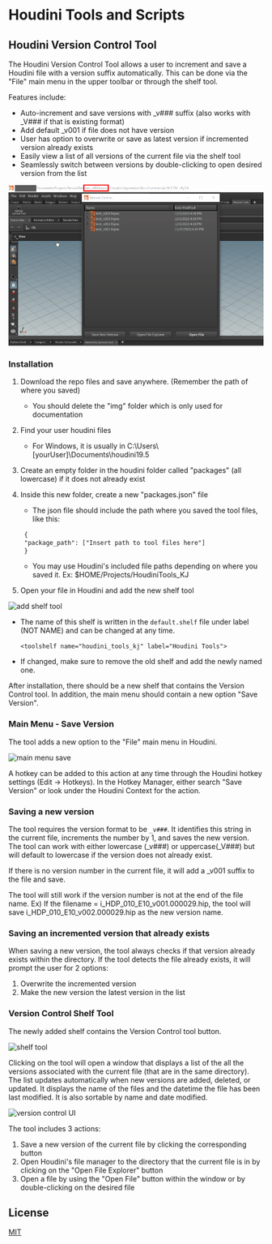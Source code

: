 # Houdini Tools and Scripts

## Houdini Version Control Tool

The Houdini Version Control Tool allows a user to increment and save a Houdini file with a version suffix automatically. This can be done via the "File" main menu in the upper toolbar or through the shelf tool.

Features include:
* Auto-increment and save versions with _v### suffix (also works with _V### if that is existing format)
* Add default _v001 if file does not have version 
* User has option to overwrite or save as latest version if incremented version already exists
* Easily view a list of all versions of the current file via the shelf tool
* Seamlessly switch between versions by double-clicking to open desired version from the list
  
![demo gif](img/saveopenDemo.gif)

### Installation

1. Download the repo files and save anywhere. (Remember the path of where you saved)
    
    - You should delete the "img" folder which is only used for documentation
2. Find your user houdini files 
    
    - For Windows, it is usually in C:\Users\\[yourUser]\Documents\houdini19.5

3. Create an empty folder in the houdini folder called "packages" (all lowercase) if it does not already exist
4. Inside this new folder, create a new "packages.json" file
    - The json file should include the path where you saved the tool files, like this:  

   ```
    {
    "package_path": ["Insert path to tool files here"]
    }
    ```
    - You may use Houdini's included file paths depending on where you saved it. Ex: $HOME/Projects/HoudiniTools_KJ
6. Open your file in Houdini and add the new shelf tool
  
![add shelf tool](img/AddToolShelf.png)
- The name of this shelf is written in the ```default.shelf``` file under label (NOT NAME) and can be changed at any time.  

  ```
  <toolshelf name="houdini_tools_kj" label="Houdini Tools">
  ```
- If changed, make sure to remove the old shelf and add the newly named one.

After installation, there should be a new shelf that contains the Version Control tool. In addition, the main menu should contain a new option "Save Version".  

### Main Menu - Save Version
The tool adds a new option to the "File" main menu in Houdini.  

![main menu save](img/mainMenuSaveV.png)

A hotkey can be added to this action at any time through the Houdini hotkey settings (Edit -> Hotkeys). In the Hotkey Manager, either search "Save Version" or look under the Houdini Context for the action.

### Saving a new version
The tool requires the version format to be ```_v###```. It identifies this string in the current file, increments the number by 1, and saves the new version. The tool can work with either lowercase (_v###) or uppercase(_V###) but will default to lowercase if the version does not already exist.

If there is no version number in the current file, it will add a _v001 suffix to the file and save. 

The tool will still work if the version number is not at the end of the file name. 
Ex) If the filename = i_HDP_010_E10_v001.000029.hip, the tool will save i_HDP_010_E10_v002.000029.hip as the new version name.

### Saving an incremented version that already exists
When saving a new version, the tool always checks if that version already exists within the directory. If the tool detects the file already exists, it will prompt the user for 2 options:
1. Overwrite the incremented version
2. Make the new version the latest version in the list 

### Version Control Shelf Tool
The newly added shelf contains the Version Control tool button.  

![shelf tool](img/shelfTool.png)

Clicking on the tool will open a window that displays a list of the all the versions associated with the current file (that are in the same directory). The list updates automatically when new versions are added, deleted, or updated. It displays the name of the files and the datetime the file has been last modified. It is also sortable by name and date modified.

![version control UI](img/versionControlUI.png)

The tool includes 3 actions:
1. Save a new version of the current file by clicking the corresponding button
2. Open Houdini's file manager to the directory that the current file is in by clicking on the "Open File Explorer" button
3. Open a file by using the "Open File" button within the window or by double-clicking on the desired file

## License
[MIT](https://choosealicense.com/licenses/mit/)
